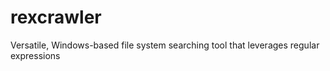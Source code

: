 rexcrawler
==========

Versatile, Windows-based file system searching tool that leverages regular expressions